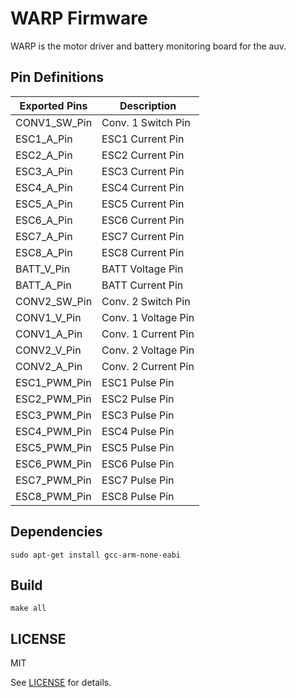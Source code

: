 # WARP Firmware 

WARP is the motor driver and battery monitoring board for the auv. 



## Pin Definitions
| Exported Pins |     Description     |
|---------------|---------------------|
| CONV1_SW_Pin  | Conv. 1 Switch Pin  |               
| ESC1_A_Pin    | ESC1 Current Pin    |             
| ESC2_A_Pin    | ESC2 Current Pin    |             
| ESC3_A_Pin    | ESC3 Current Pin    |             
| ESC4_A_Pin    | ESC4 Current Pin    |             
| ESC5_A_Pin    | ESC5 Current Pin    |             
| ESC6_A_Pin    | ESC6 Current Pin    |             
| ESC7_A_Pin    | ESC7 Current Pin    |             
| ESC8_A_Pin    | ESC8 Current Pin    |             
| BATT_V_Pin    | BATT Voltage Pin    |             
| BATT_A_Pin    | BATT Current Pin    |             
| CONV2_SW_Pin  | Conv. 2 Switch Pin  |               
| CONV1_V_Pin   | Conv. 1 Voltage Pin |              
| CONV1_A_Pin   | Conv. 1 Current Pin |              
| CONV2_V_Pin   | Conv. 2 Voltage Pin |              
| CONV2_A_Pin   | Conv. 2 Current Pin |              
| ESC1_PWM_Pin  | ESC1 Pulse Pin      |               
| ESC2_PWM_Pin  | ESC2 Pulse Pin      |               
| ESC3_PWM_Pin  | ESC3 Pulse Pin      |               
| ESC4_PWM_Pin  | ESC4 Pulse Pin      |               
| ESC5_PWM_Pin  | ESC5 Pulse Pin      |               
| ESC6_PWM_Pin  | ESC6 Pulse Pin      |               
| ESC7_PWM_Pin  | ESC7 Pulse Pin      |               
| ESC8_PWM_Pin  | ESC8 Pulse Pin      |


## Dependencies
```shell
sudo apt-get install gcc-arm-none-eabi
```

## Build 
```shell
make all
```

## LICENSE
MIT

See [LICENSE](LICENSE) for details.




